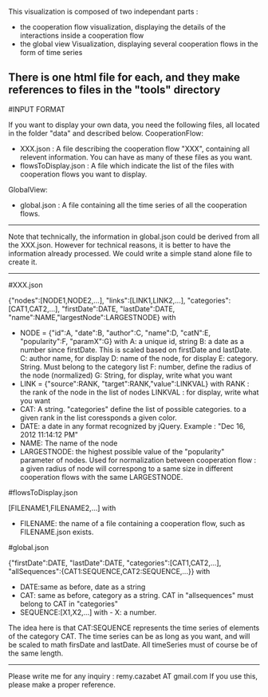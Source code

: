 This visualization is composed of two independant parts : 
- the cooperation flow visualization, displaying the details of the interactions inside a cooperation flow
- the global view Visualization, displaying several cooperation flows in the form of time series

There is one html file for each, and they make references to files in the "tools" directory
--------------------------------------------

#INPUT FORMAT

If you want to display your own data, you need the following files, all located in the folder "data" and described below.
CooperationFlow: 
- XXX.json : A file describing the cooperation flow "XXX", containing all relevent information. You can have as many of these files as you want. 
- flowsToDisplay.json : A file which indicate the list of the files with cooperation flows you want to display. 

GlobalView:
- global.json : A file containing all the time series of all the cooperation flows.
----------------------------------------


Note that technically, the information in global.json could be derived from all the XXX.json. However for technical reasons, it is better to have the information already processed. 
We could write a simple stand alone file to create it.

----------------------------------------

#XXX.json

{"nodes":[NODE1,NODE2,...], "links":[LINK1,LINK2,...], "categories":[CAT1,CAT2,...], "firstDate":DATE, "lastDate":DATE, "name":NAME,"largestNode":LARGESTNODE}
with 
- NODE = {"id":A, "date":B, "author":C, "name":D, "catN":E, "popularity":F, "paramX":G}
	with
		A: a unique id, string
		B: a date as a number since firstDate. This is scaled based on firstDate and lastDate.
		C: author name, for display
		D: name of the node, for display
		E: category. String. Must belong to the category list
		F: number, define the radius of the node (normalized)
		G: String, for display, write what you want
- LINK = {"source":RANK, "target":RANK,"value":LINKVAL}
	with
		RANK : the rank of the node in the list of nodes
		LINKVAL : for display, write what you want
- CAT: A string. "categories" define the list of possible categories. to a given rank in the list coressponds a given color.
- DATE: a date in any format recognized by jQuery. Example : "Dec 16, 2012 11:14:12 PM"
- NAME: The name of the node
- LARGESTNODE: the highest possible value of the "popularity" parameter of nodes. Used for normalization between cooperation flow : a given radius of node will correspong to a same size in different cooperation flows with the same LARGESTNODE.






#flowsToDisplay.json

[FILENAME1,FILENAME2,...]
with
- FILENAME: the name of a file containing a cooperation flow, such as FILENAME.json exists.






#global.json

{"firstDate":DATE, "lastDate":DATE, "categories":[CAT1,CAT2,...], "allSequences":{CAT1:SEQUENCE,CAT2:SEQUENCE,...}}
with
- DATE:same as before, date as a string
- CAT: same as before, category as a string. CAT in "allsequences" must belong to CAT in "categories"
- SEQUENCE:[X1,X2,...]
	with
		- X: a number.
	
The idea here is that CAT:SEQUENCE represents the time series of elements of the category CAT. The time series can be as long as you want, and will be scaled to math firsDate and lastDate. All timeSeries must of course be of the same length.

------------------------------------------------

Please write me for any inquiry : remy.cazabet AT gmail.com
If you use this, please make a proper reference.
